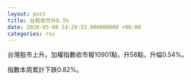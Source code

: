 ```yaml
---
layout: post
title: 台股收市升0.5%
date: 2020-05-08 14:29:53.000000000 +08:00
categories: rss
---
```


台灣股市上升。加權指數收市報10901點，升58點，升幅0.54%。

指數本周累計下跌0.82%。
